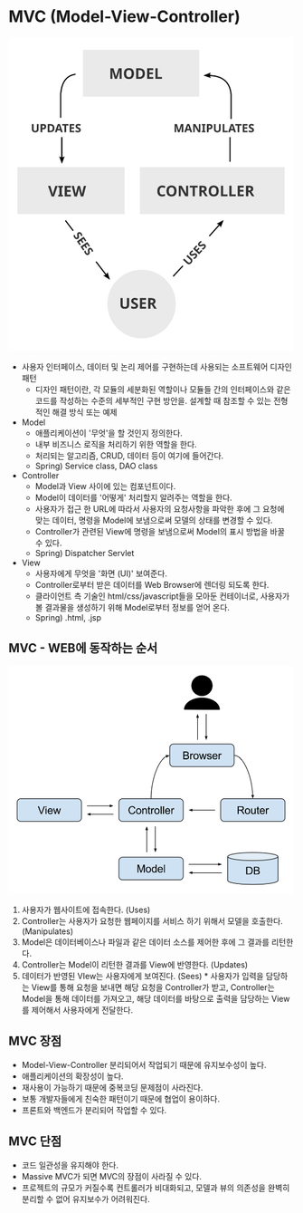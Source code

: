 # MVC (Model-View-Controller)

![MVC process](https://github.com/yejin013/TIL/blob/6d8281bb0307e89541043a75a1d495a6df92c9d6/img/MVC-Process.svg)

- 사용자 인터페이스, 데이터 및 논리 제어를 구현하는데 사용되는 소프트웨어 디자인 패턴
    - 디자인 패턴이란, 각 모듈의 세분화된 역할이나 모듈들 간의 인터페이스와 같은 코드를 작성하는 수준의 세부적인 구현 방안을. 설계할 때 참조할 수 있는 전형적인 해결 방식 또는 예제
- Model
    - 애플리케이션이 '무엇'을 할 것인지 정의한다.
    - 내부 비즈니스 로직을 처리하기 위한 역할을 한다. 
    - 처리되는 알고리즘, CRUD, 데이터 등이 여기에 들어간다.
    - Spring) Service class, DAO class
- Controller 
    - Model과 View 사이에 있는 컴포넌트이다. 
    - Model이 데이터를 '어떻게' 처리할지 알려주는 역할을 한다. 
    - 사용자가 접근 한 URL에 따라서 사용자의 요청사항을 파악한 후에 그 요청에 맞는 데이터, 명령을 Model에 보냄으로써 모델의 상태를 변경할 수 있다. 
    - Controller가 관련된 View에 명령을 보냄으로써 Model의 표시 방법을 바꿀 수 있다.
    - Spring) Dispatcher Servlet
- View
    - 사용자에게 무엇을 '화면 (UI)' 보여준다. 
    - Controller로부터 받은 데이터를 Web Browser에 렌더링 되도록 한다.
    - 클라이언트 측 기술인 html/css/javascript들을 모아둔 컨테이너로, 사용자가 볼 결과물을 생성하기 위해 Model로부터 정보를 얻어 온다.
    - Spring) .html, .jsp

## MVC - WEB에 동작하는 순서

![MVC web process](https://github.com/yejin013/TIL/blob/6d8281bb0307e89541043a75a1d495a6df92c9d6/img/Router-MVC-DB.svg)

1. 사용자가 웹사이트에 접속한다. (Uses)
2. Controller는 사용자가 요청한 웹페이지를 서비스 하기 위해서 모델을 호출한다. (Manipulates)
3. Model은 데이터베이스나 파일과 같은 데이터 소스를 제어한 후에 그 결과를 리턴한다.
4. Controller는 Model이 리턴한 결과를 View에 반영한다. (Updates)
5. 데이터가 반영된 VIew는 사용자에게 보여진다. (Sees)
\* 사용자가 입력을 담당하는 View를 통해 요청을 보내면 해당 요청을 Controller가 받고, Controller는 Model을 통해 데이터를 가져오고, 해당 데이터를 바탕으로 출력을 담당하는 View를 제어해서 사용자에게 전달한다.

## MVC 장점

-   Model-View-Controller 분리되어서 작업되기 때문에 유지보수성이 높다.
-   애플리케이션의 확장성이 높다.
-   재사용이 가능하기 때문에 중복코딩 문제점이 사라진다.
-   보통 개발자들에게 친숙한 패턴이기 때문에 협업이 용이하다.
-   프론트와 백엔드가 분리되어 작업할 수 있다.

## MVC 단점

- 코드 일관성을 유지해야 한다.
- Massive MVC가 되면 MVC의 장점이 사라질 수 있다.
- 프로젝트의 규모가 커질수록 컨트롤러가 비대화되고, 모델과 뷰의 의존성을 완벽히 분리할 수 없어 유지보수가 어려워진다.
